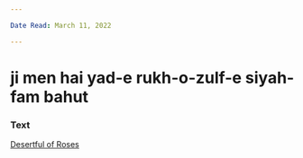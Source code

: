 ```yaml
---

Date Read: March 11, 2022

---
```


# ji men hai yad-e rukh-o-zulf-e siyah-fam bahut

### Text
[Desertful of Roses](http://www.columbia.edu/itc/mealac/pritchett/00garden/01c/0185/index_0185.html)

